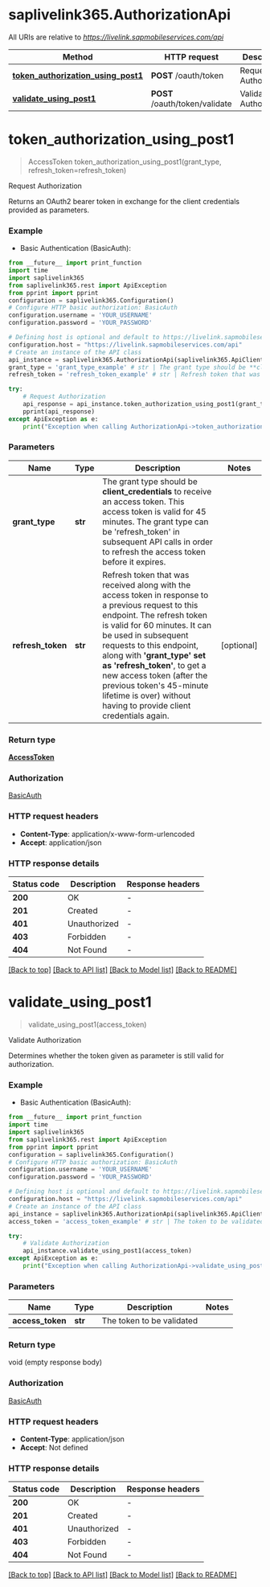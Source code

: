 # saplivelink365.AuthorizationApi

All URIs are relative to *https://livelink.sapmobileservices.com/api*

Method | HTTP request | Description
------------- | ------------- | -------------
[**token_authorization_using_post1**](AuthorizationApi.md#token_authorization_using_post1) | **POST** /oauth/token | Request Authorization
[**validate_using_post1**](AuthorizationApi.md#validate_using_post1) | **POST** /oauth/token/validate | Validate Authorization


# **token_authorization_using_post1**
> AccessToken token_authorization_using_post1(grant_type, refresh_token=refresh_token)

Request Authorization

Returns an OAuth2 bearer token in exchange for the client credentials provided as parameters.

### Example

* Basic Authentication (BasicAuth):
```python
from __future__ import print_function
import time
import saplivelink365
from saplivelink365.rest import ApiException
from pprint import pprint
configuration = saplivelink365.Configuration()
# Configure HTTP basic authorization: BasicAuth
configuration.username = 'YOUR_USERNAME'
configuration.password = 'YOUR_PASSWORD'

# Defining host is optional and default to https://livelink.sapmobileservices.com/api
configuration.host = "https://livelink.sapmobileservices.com/api"
# Create an instance of the API class
api_instance = saplivelink365.AuthorizationApi(saplivelink365.ApiClient(configuration))
grant_type = 'grant_type_example' # str | The grant type should be **client_credentials** to receive an access token. This access token is valid for 45 minutes. The grant type can be 'refresh_token' in subsequent API calls in order to refresh the access token before it expires.
refresh_token = 'refresh_token_example' # str | Refresh token that was received along with the access token in response to a previous request to this endpoint. The refresh token is valid for 60 minutes. It can be used in subsequent requests to this endpoint, along with **'grant_type' set as 'refresh_token'**, to get a new access token (after the previous token's 45-minute lifetime is over) without having to provide client credentials again. (optional)

try:
    # Request Authorization
    api_response = api_instance.token_authorization_using_post1(grant_type, refresh_token=refresh_token)
    pprint(api_response)
except ApiException as e:
    print("Exception when calling AuthorizationApi->token_authorization_using_post1: %s\n" % e)
```

### Parameters

Name | Type | Description  | Notes
------------- | ------------- | ------------- | -------------
 **grant_type** | **str**| The grant type should be **client_credentials** to receive an access token. This access token is valid for 45 minutes. The grant type can be &#39;refresh_token&#39; in subsequent API calls in order to refresh the access token before it expires. | 
 **refresh_token** | **str**| Refresh token that was received along with the access token in response to a previous request to this endpoint. The refresh token is valid for 60 minutes. It can be used in subsequent requests to this endpoint, along with **&#39;grant_type&#39; set as &#39;refresh_token&#39;**, to get a new access token (after the previous token&#39;s 45-minute lifetime is over) without having to provide client credentials again. | [optional] 

### Return type

[**AccessToken**](AccessToken.md)

### Authorization

[BasicAuth](../README.md#BasicAuth)

### HTTP request headers

 - **Content-Type**: application/x-www-form-urlencoded
 - **Accept**: application/json

### HTTP response details
| Status code | Description | Response headers |
|-------------|-------------|------------------|
**200** | OK |  -  |
**201** | Created |  -  |
**401** | Unauthorized |  -  |
**403** | Forbidden |  -  |
**404** | Not Found |  -  |

[[Back to top]](#) [[Back to API list]](../README.md#documentation-for-api-endpoints) [[Back to Model list]](../README.md#documentation-for-models) [[Back to README]](../README.md)

# **validate_using_post1**
> validate_using_post1(access_token)

Validate Authorization

Determines whether the token given as parameter is still valid for authorization.

### Example

* Basic Authentication (BasicAuth):
```python
from __future__ import print_function
import time
import saplivelink365
from saplivelink365.rest import ApiException
from pprint import pprint
configuration = saplivelink365.Configuration()
# Configure HTTP basic authorization: BasicAuth
configuration.username = 'YOUR_USERNAME'
configuration.password = 'YOUR_PASSWORD'

# Defining host is optional and default to https://livelink.sapmobileservices.com/api
configuration.host = "https://livelink.sapmobileservices.com/api"
# Create an instance of the API class
api_instance = saplivelink365.AuthorizationApi(saplivelink365.ApiClient(configuration))
access_token = 'access_token_example' # str | The token to be validated

try:
    # Validate Authorization
    api_instance.validate_using_post1(access_token)
except ApiException as e:
    print("Exception when calling AuthorizationApi->validate_using_post1: %s\n" % e)
```

### Parameters

Name | Type | Description  | Notes
------------- | ------------- | ------------- | -------------
 **access_token** | **str**| The token to be validated | 

### Return type

void (empty response body)

### Authorization

[BasicAuth](../README.md#BasicAuth)

### HTTP request headers

 - **Content-Type**: application/json
 - **Accept**: Not defined

### HTTP response details
| Status code | Description | Response headers |
|-------------|-------------|------------------|
**200** | OK |  -  |
**201** | Created |  -  |
**401** | Unauthorized |  -  |
**403** | Forbidden |  -  |
**404** | Not Found |  -  |

[[Back to top]](#) [[Back to API list]](../README.md#documentation-for-api-endpoints) [[Back to Model list]](../README.md#documentation-for-models) [[Back to README]](../README.md)


